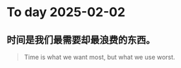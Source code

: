 
# To day 2025-02-02


## 时间是我们最需要却最浪费的东西。
> Time is what we want most, but what we use worst.

    